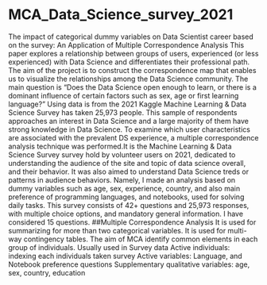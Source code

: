 # MCA_Data_Science_survey_2021
The impact of categorical dummy variables on Data Scientist career based on the survey: An Application of Multiple Correspondence Analysis 
This paper explores a relationship between groups of users, experienced (or less experienced) with Data Science and differentiates their professional path. The aim of the project is to construct the correspondence map that enables us to visualize the relationships among the Data Science community. The main question is “Does the Data Science open enough to learn, or there is a dominant influence of certain factors such as sex, age or first learning language?” Using data is from the 2021 Kaggle Machine Learning & Data Science Survey has taken 25,973 people. This sample of respondents approaches an interest in Data Science and a large majority of them have strong knowledge in Data Science. To examine which user characteristics are associated with the prevalent DS experience, a multiple correspondence analysis technique was performed.It is the Machine Learning & Data Science Survey survey hold by volunteer users on 2021, dedicated to understanding the audience of the site and topic of data science overall, and their behavior. It was also aimed to understand Data Science treds or patterns in audience behaviors. 
Namely, I made an analysis based on dummy variables such as age, sex, experience, country, and also main preference of programming languages, and notebooks, used for solving daily tasks.
This survey consists of 42+ questions and 25,973 responses, with multiple choice options, and mandatory general information. I have considered 15 questions.
##Multiple Correspondence Analysis
It is used for summarizing  for more than two categorical variables. It is used for multi-way contingency tables. 
The aim of MCA identify common elements in each group of individuals. Usually used in Survey data
Active individuals: indexing each individuals taken survey
Active variables: Language, and Notebook preference questions
Supplementary qualitative variables: age, sex, country, education
